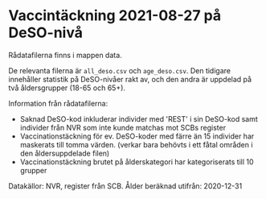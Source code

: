 # Vaccintäckning 2021-08-27 på DeSO-nivå

Rådatafilerna finns i mappen data.

De relevanta filerna är `all_deso.csv` och `age_deso.csv`. Den tidigare innehåller statistik på DeSO-nivåer rakt av, och den andra är uppdelad på två åldersgrupper (18-65 och 65+).

Information från rådatafilerna: 

* Saknad DeSO-kod inkluderar individer med 'REST' i sin DeSO-kod samt individer från NVR som inte kunde matchas mot SCBs register
* Vaccinationstäckning för ev. DeSO-koder med färre än 15 individer har maskerats till tomma värden. (verkar bara behövts i ett fåtal områden i den åldersuppdelade filen)
* Vaccinationstäckning brutet på ålderskategori har kategoriserats till 10 grupper

Datakällor: NVR, register från SCB. Ålder beräknad utifrån: 2020-12-31

